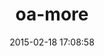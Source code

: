 ---
layout: post
title:  "oa-more"
repo:   "intridea/omniauth"
date:   2015-02-18 17:08:58
gemurl: http://github.com/intridea/omniauth
---